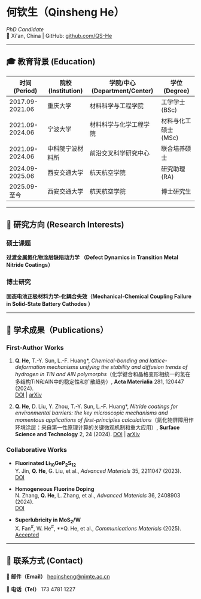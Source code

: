 # 何钦生（Qinsheng He） 
*PhD Candidate*  
📍 Xi'an, China | GitHub: [github.com/QS-He](https://github.com/QS-He)

---

## 🎓 教育背景 (Education)
| 时间 (Period) | 院校 (Institution) | 学院/中心 (Department/Center) | 学位 (Degree) |
|---------------|--------------------|-------------------------------|---------------|
| 2017.09-2021.06 | 重庆大学 | 材料科学与工程学院 | 工学学士 (BSc) |
| 2021.09-2024.06 | 宁波大学 | 材料科学与化学工程学院 | 材料与化工硕士 (MSc) |
| 2021.09-2024.06 | 中科院宁波材料所 | 前沿交叉科学研究中心 | 联合培养硕士 |
| 2024.09-2025.06 | 西安交通大学 | 航天航空学院 | 研究助理 (RA) |
| 2025.09-至今 | 西安交通大学 | 航天航空学院 | 博士研究生 |

---

## 🔬 研究方向 (Research Interests)
### 硕士课题  

**过渡金属氮化物涂层缺陷动力学 （Defect Dynamics in Transition Metal Nitride Coatings）**  



### 博士研究  
**固态电池正极材料力学-化耦合失效（Mechanical-Chemical Coupling Failure in Solid-State Battery Cathodes ）**  



---

## 📄 学术成果（Publications）
### First-Author Works
1. **Q. He**, T.-Y. Sun, L.-F. Huang*, *Chemical-bonding and lattice-deformation mechanisms unifying the stability and diffusion trends of hydrogen in TiN and AlN polymorphs*（化学键合和晶格变形相统一的氢在多结构TiN和AlN中的稳定性和扩散趋势）, **Acta Materialia** 281, 120447 (2024).  
   [DOI](https://doi.org/10.1016/j.actamat.2024.120447) | [arXiv](https://arxiv.org/abs/2405.5678)
   
2. **Q. He**, D. Liu, Y. Zhou, T.-Y. Sun, L.-F. Huang*, *Nitride coatings for environmental barriers: the key microscopic mechanisms and momentous applications of first-principles calculations*（氮化物屏障用作环境涂层：来自第一性原理计算的关键微观机制和重大应用）, **Surface Science and Technology** 2, 24 (2024).
   [DOI](https://doi.org/10.1016/j.surfcoat.2024.24) | [arXiv](https://arxiv.org/abs/2403.1234)

### Collaborative Works
- **Fluorinated Li<sub>10</sub>GeP<sub>2</sub>S<sub>12</sub>**  
  Y. Jin, **Q. He**, G. Liu, et al., *Advanced Materials* 35, 2211047 (2023).  
  [DOI](https://doi.org/10.1002/adma.202300456)

- **Homogeneous Fluorine Doping**  
  N. Zhang, **Q. He**, L. Zhang, et al., *Advanced Materials* 36, 2408903 (2024).  
  [DOI](https://doi.org/10.1002/adma.202400789)

- **Superlubricity in MoS<sub>2</sub>/W**  
  X. Fan<sup>#</sup>, W. He<sup>#</sup>, **Q. He</sup>, et al., *Communications Materials* (2025).  
  [Accepted](https://doi.org/10.1038/s43246-025-00432-z)

---

## 📮 联系方式 (Contact)
**📧 邮件（Email）**
  heqinsheng@nimte.ac.cn

**📱 电话（Tel）**
  173 4781 1227
